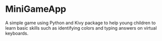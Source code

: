 # MiniGameApp
A simple game using Python and Kivy package to help young children to learn basic skills such as identifying colors and typing answers on virtual keyboards.
